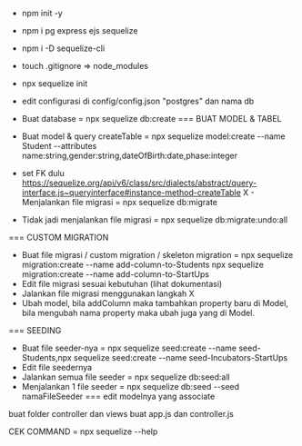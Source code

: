 - npm init -y
- npm i pg express ejs sequelize
- npm i -D sequelize-cli
- touch .gitignore => node_modules
- npx sequelize init
- edit configurasi di config/config.json "postgres" dan nama db
- Buat database = npx sequelize db:create
=== BUAT MODEL & TABEL
- Buat model & query createTable = npx sequelize model:create --name Student --attributes name:string,gender:string,dateOfBirth:date,phase:integer

- set FK dulu https://sequelize.org/api/v6/class/src/dialects/abstract/query-interface.js~queryinterface#instance-method-createTable
X - Menjalankan file migrasi = npx sequelize db:migrate
- Tidak jadi menjalankan file migrasi = npx sequelize db:migrate:undo:all

=== CUSTOM MIGRATION
- Buat file migrasi / custom migration / skeleton migration = npx sequelize migration:create --name add-column-to-Students
npx sequelize migration:create --name add-column-to-StartUps
- Edit file migrasi sesuai kebutuhan (lihat dokumentasi)
- Jalankan file migrasi menggunakan langkah X
- Ubah model, bila addColumn maka tambahkan property baru di Model, bila mengubah nama property maka ubah juga yang di Model.

=== SEEDING
- Buat file seeder-nya = npx sequelize seed:create --name seed-Students,npx sequelize seed:create --name seed-Incubators-StartUps
- Edit file seedernya
- Jalankan semua file seeder = npx sequelize db:seed:all
- Menjalankan 1 file seeder = npx sequelize db:seed --seed namaFileSeeder
===
edit modelnya yang associate

buat folder controller dan views
buat app.js dan controller.js


CEK COMMAND = npx sequelize --help